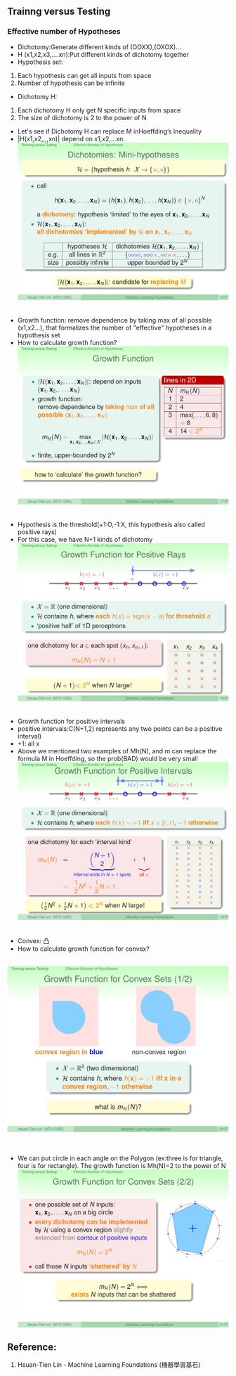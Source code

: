 ## Trainng versus Testing

### Effective number of Hypotheses

* Dichotomy:Generate different kinds of (OOXX),(OXOX)...
* H (x1,x2,x3,....xn):Put different kinds of dichotomy together
* Hypothesis set:
1. Each hypothesis can get all inputs from space
2. Number of hypothesis can be infinite
* Dichotomy H:
1. Each dichotomy H only get N specific inputs from space
2. The size of dichotomy is 2 to the power of N
* Let's see if Dichotomy H can replace M inHoeffding’s Inequality
* |H(x1,x2,,,,xn)| depend on x1,x2,...xn. 
<br>![image](https://github.com/yhlien1221/Machine_Learning_Foundations_and_Techniques/blob/main/Foundations/pic/19_1.jpg)<br/>
<br><br/>
* Growth function: remove dependence by taking max of all possible (x1,x2...), that formalizes the number of "effective" hypotheses in a hypothesis set
* How to calculate growth function?
<br>![image](https://github.com/yhlien1221/Machine_Learning_Foundations_and_Techniques/blob/main/Foundations/pic/19_2.jpg)<br/>
<br><br/>
* Hypothesis is the threshold(+1:O,-1:X, this hypothesis also called positive rays)
* For this case, we have N+1 kinds of dichotomy
<br>![image](https://github.com/yhlien1221/Machine_Learning_Foundations_and_Techniques/blob/main/Foundations/pic/19_3.jpg)<br/>
<br><br/>
* Growth function for positive intervals
* positive intervals:C(N+1,2) represents any two points can be a positive interval)
* +1: all x
* Above we mentioned two examples of Mh(N), and m can replace the formula M in Hoeffding, so the prob(BAD) would be very small
<br>![image](https://github.com/yhlien1221/Machine_Learning_Foundations_and_Techniques/blob/main/Foundations/pic/19_4.jpg)<br/>
<br><br/>
* Convex: 凸
* How to calculate growth function for convex?

<br>![image](https://github.com/yhlien1221/Machine_Learning_Foundations_and_Techniques/blob/main/Foundations/pic/19_5.jpg)<br/>
<br><br/>
* We can put circle in each angle on the Polygon (ex:three is for triangle, four is for rectangle). The growth function is Mh(N)=2 to the power of N
<br>![image](https://github.com/yhlien1221/Machine_Learning_Foundations_and_Techniques/blob/main/Foundations/pic/19_6.jpg)<br/>



 
## Reference:
1. Hsuan-Tien Lin - Machine Learning Foundations (機器學習基石)

<!-- ref
http://naivered.github.io/2016/08/13/Study_Notes/Machine%20Learning%20Foundations/Machine-Learning-Foundations-L5-Notes-1/
https://cynthiachuang.github.io/Machine-Learning-Foundations-Study-Notes-Mathematical-Foundations-Week2/?view
-->
